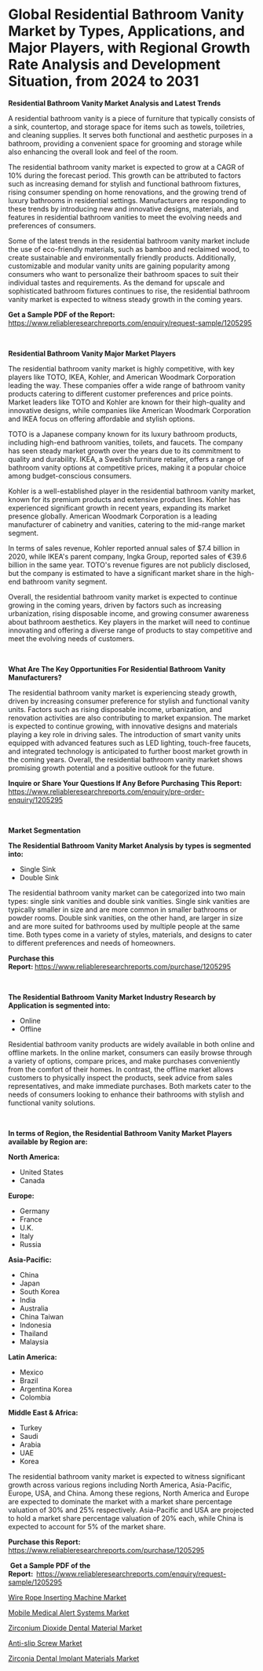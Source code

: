 <p><h1>Global Residential Bathroom Vanity Market by Types, Applications, and Major Players, with Regional Growth Rate Analysis and Development Situation, from 2024 to 2031</h1></p><p><strong>Residential Bathroom Vanity Market Analysis and Latest Trends</strong></p>
<p><p>A residential bathroom vanity is a piece of furniture that typically consists of a sink, countertop, and storage space for items such as towels, toiletries, and cleaning supplies. It serves both functional and aesthetic purposes in a bathroom, providing a convenient space for grooming and storage while also enhancing the overall look and feel of the room.</p><p>The residential bathroom vanity market is expected to grow at a CAGR of 10% during the forecast period. This growth can be attributed to factors such as increasing demand for stylish and functional bathroom fixtures, rising consumer spending on home renovations, and the growing trend of luxury bathrooms in residential settings. Manufacturers are responding to these trends by introducing new and innovative designs, materials, and features in residential bathroom vanities to meet the evolving needs and preferences of consumers.</p><p>Some of the latest trends in the residential bathroom vanity market include the use of eco-friendly materials, such as bamboo and reclaimed wood, to create sustainable and environmentally friendly products. Additionally, customizable and modular vanity units are gaining popularity among consumers who want to personalize their bathroom spaces to suit their individual tastes and requirements. As the demand for upscale and sophisticated bathroom fixtures continues to rise, the residential bathroom vanity market is expected to witness steady growth in the coming years.</p></p>
<p><strong>Get a Sample PDF of the Report:&nbsp;</strong> <a href="https://www.reliableresearchreports.com/enquiry/request-sample/1205295">https://www.reliableresearchreports.com/enquiry/request-sample/1205295</a></p>
<p>&nbsp;</p>
<p><strong>Residential Bathroom Vanity Major Market Players</strong></p>
<p><p>The residential bathroom vanity market is highly competitive, with key players like TOTO, IKEA, Kohler, and American Woodmark Corporation leading the way. These companies offer a wide range of bathroom vanity products catering to different customer preferences and price points. Market leaders like TOTO and Kohler are known for their high-quality and innovative designs, while companies like American Woodmark Corporation and IKEA focus on offering affordable and stylish options.</p><p>TOTO is a Japanese company known for its luxury bathroom products, including high-end bathroom vanities, toilets, and faucets. The company has seen steady market growth over the years due to its commitment to quality and durability. IKEA, a Swedish furniture retailer, offers a range of bathroom vanity options at competitive prices, making it a popular choice among budget-conscious consumers.</p><p>Kohler is a well-established player in the residential bathroom vanity market, known for its premium products and extensive product lines. Kohler has experienced significant growth in recent years, expanding its market presence globally. American Woodmark Corporation is a leading manufacturer of cabinetry and vanities, catering to the mid-range market segment.</p><p>In terms of sales revenue, Kohler reported annual sales of $7.4 billion in 2020, while IKEA's parent company, Ingka Group, reported sales of €39.6 billion in the same year. TOTO's revenue figures are not publicly disclosed, but the company is estimated to have a significant market share in the high-end bathroom vanity segment.</p><p>Overall, the residential bathroom vanity market is expected to continue growing in the coming years, driven by factors such as increasing urbanization, rising disposable income, and growing consumer awareness about bathroom aesthetics. Key players in the market will need to continue innovating and offering a diverse range of products to stay competitive and meet the evolving needs of customers.</p></p>
<p>&nbsp;</p>
<p><strong>What Are The Key Opportunities For Residential Bathroom Vanity Manufacturers?</strong></p>
<p><p>The residential bathroom vanity market is experiencing steady growth, driven by increasing consumer preference for stylish and functional vanity units. Factors such as rising disposable income, urbanization, and renovation activities are also contributing to market expansion. The market is expected to continue growing, with innovative designs and materials playing a key role in driving sales. The introduction of smart vanity units equipped with advanced features such as LED lighting, touch-free faucets, and integrated technology is anticipated to further boost market growth in the coming years. Overall, the residential bathroom vanity market shows promising growth potential and a positive outlook for the future.</p></p>
<p><strong>Inquire or Share Your Questions If Any Before Purchasing This Report:</strong> <a href="https://www.reliableresearchreports.com/enquiry/pre-order-enquiry/1205295">https://www.reliableresearchreports.com/enquiry/pre-order-enquiry/1205295</a></p>
<p>&nbsp;</p>
<p><strong>Market Segmentation</strong></p>
<p><strong>The Residential Bathroom Vanity Market Analysis by types is segmented into:</strong></p>
<p><ul><li>Single Sink</li><li>Double Sink</li></ul></p>
<p><p>The residential bathroom vanity market can be categorized into two main types: single sink vanities and double sink vanities. Single sink vanities are typically smaller in size and are more common in smaller bathrooms or powder rooms. Double sink vanities, on the other hand, are larger in size and are more suited for bathrooms used by multiple people at the same time. Both types come in a variety of styles, materials, and designs to cater to different preferences and needs of homeowners.</p></p>
<p><strong>Purchase this Report:&nbsp;</strong><a href="https://www.reliableresearchreports.com/purchase/1205295">https://www.reliableresearchreports.com/purchase/1205295</a></p>
<p>&nbsp;</p>
<p><strong>The Residential Bathroom Vanity Market Industry Research by Application is segmented into:</strong></p>
<p><ul><li>Online</li><li>Offline</li></ul></p>
<p><p>Residential bathroom vanity products are widely available in both online and offline markets. In the online market, consumers can easily browse through a variety of options, compare prices, and make purchases conveniently from the comfort of their homes. In contrast, the offline market allows customers to physically inspect the products, seek advice from sales representatives, and make immediate purchases. Both markets cater to the needs of consumers looking to enhance their bathrooms with stylish and functional vanity solutions.</p></p>
<p>&nbsp;</p>
<p><strong>In terms of Region, the Residential Bathroom Vanity Market Players available by Region are:</strong></p>
<p>
    <p> <strong> North America: </strong>
        <ul>
            <li>United States</li>
            <li>Canada</li>
        </ul>
        </p> 
    <p> <strong> Europe: </strong>
        <ul>
            <li>Germany</li>
            <li>France</li>
            <li>U.K.</li>
            <li>Italy</li>
            <li>Russia</li>
        </ul>
        </p> 
    <p> <strong> Asia-Pacific: </strong>
        <ul>
            <li>China</li>
            <li>Japan</li>
            <li>South Korea</li>
            <li>India</li>
            <li>Australia</li>
            <li>China Taiwan</li>
            <li>Indonesia</li>
            <li>Thailand</li>
            <li>Malaysia</li>
        </ul>
        </p> 
    <p> <strong> Latin America: </strong>
        <ul>
            <li>Mexico</li>
            <li>Brazil</li>
            <li>Argentina Korea</li>
            <li>Colombia</li>
        </ul>
        </p> 
    <p> <strong> Middle East & Africa: </strong>
        <ul>
            <li>Turkey</li>
            <li>Saudi</li>
            <li>Arabia</li>
            <li>UAE</li>
            <li>Korea</li>
        </ul>
    </p>
    </p>
<p><p>The residential bathroom vanity market is expected to witness significant growth across various regions including North America, Asia-Pacific, Europe, USA, and China. Among these regions, North America and Europe are expected to dominate the market with a market share percentage valuation of 30% and 25% respectively. Asia-Pacific and USA are projected to hold a market share percentage valuation of 20% each, while China is expected to account for 5% of the market share.</p></p>
<p><strong>Purchase this Report: </strong><a href="https://www.reliableresearchreports.com/purchase/1205295">https://www.reliableresearchreports.com/purchase/1205295</a></p>
<p>&nbsp;<strong>Get a Sample PDF of the Report:&nbsp;&nbsp;</strong><a href="https://www.reliableresearchreports.com/enquiry/request-sample/1205295">https://www.reliableresearchreports.com/enquiry/request-sample/1205295</a></p>
<p><strong></strong></p>
<p><p><a href="https://github.com/khayangel/Market-Research-Report-List-2/blob/main/wire-rope-inserting-machine-market.md">Wire Rope Inserting Machine Market</a></p><p><a href="https://medium.com/@jessicajones1965/mobile-medical-alert-systems-market-comprehensive-assessment-by-type-application-and-geography-e6337c7a7c4a">Mobile Medical Alert Systems Market</a></p><p><a href="https://medium.com/@gracedavis57/zirconium-dioxide-dental-material-market-size-reveals-the-best-marketing-channels-in-global-945395d2e58b">Zirconium Dioxide Dental Material Market</a></p><p><a href="https://github.com/YashRP12/Market-Research-Report-List-3/blob/main/anti-slip-screw-market.md">Anti-slip Screw Market</a></p><p><a href="https://medium.com/@gracedavis57/zirconia-dental-implant-materials-market-trends-forecast-and-competitive-analysis-to-2031-56fe4bf3beb9">Zirconia Dental Implant Materials Market</a></p></p>